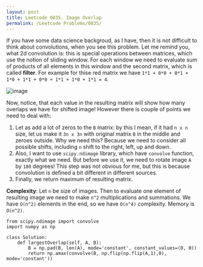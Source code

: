 ```yaml
---
layout: post
title: Leetcode 0835. Image Overlap
permalink: /Leetcode Problems/0835/
---
```


If you have some data science backgroud, as I have, then it is not difficult to think about convolutions, when you see this problem. Let me remind you, what 2d convolution is: this is special operations between matrices, which use the notion of sliding window. For each window we need to evaluate sum of products of all elements in this window and the second matrix, which is called **filter**. For example for thise red matrix we have `1*1 + 0*0 + 0*1 + 1*0 + 1*1 + 0*0 + 1*1 + 1*0 + 1*1 = 4`. 

![image](https://assets.leetcode.com/users/images/a7e6370b-84cb-4e9a-861a-deceb8064a07_1599380839.3085368.png)

Now, notice, that each value in the resulting matrix will show how many overlaps we have for shifted image! However there is couple of points we need to deal with:

1. Let as add a lot of zeros to the `B` matrix: by this I mean, if it had `n x n` size, let us make it `3n x 3n` with original matrix `B` in the middle and zeroes outside. Why we need this? Because we need to consider all possible shifts, including `n` shift to the right, left, up and down.
2. Also, I want to use `scipy.ndimage` library, which have `convolve` function, exactly what we need. But before we use it, we need to rotate image `A` by `180` degrees! This step was not obvious for me, but this is because convolution is defined a bit different in different sources.
3. Finally, we return maximum of resulting matrix.

**Complexity**: Let `n` be size of images. Then to evaluate one element of resulting image we need to make `n^2` multiplications and summations. We have `O(n^2)` elements in the end, so we have `O(n^4)` complexity. Memory is `O(n^2)`.

```
from scipy.ndimage import convolve
import numpy as np

class Solution:
    def largestOverlap(self, A, B):
        B = np.pad(B, len(A), mode='constant', constant_values=(0, 0))
        return np.amax(convolve(B, np.flip(np.flip(A,1),0), mode='constant'))
```